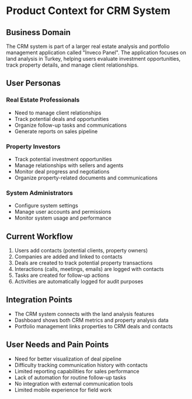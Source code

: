 # Product Context for CRM System

## Business Domain
The CRM system is part of a larger real estate analysis and portfolio management application called "İnveco Panel". The application focuses on land analysis in Turkey, helping users evaluate investment opportunities, track property details, and manage client relationships.

## User Personas

### Real Estate Professionals
- Need to manage client relationships
- Track potential deals and opportunities
- Organize follow-up tasks and communications
- Generate reports on sales pipeline

### Property Investors
- Track potential investment opportunities
- Manage relationships with sellers and agents
- Monitor deal progress and negotiations
- Organize property-related documents and communications

### System Administrators
- Configure system settings
- Manage user accounts and permissions
- Monitor system usage and performance

## Current Workflow
1. Users add contacts (potential clients, property owners)
2. Companies are added and linked to contacts
3. Deals are created to track potential property transactions
4. Interactions (calls, meetings, emails) are logged with contacts
5. Tasks are created for follow-up actions
6. Activities are automatically logged for audit purposes

## Integration Points
- The CRM system connects with the land analysis features
- Dashboard shows both CRM metrics and property analysis data
- Portfolio management links properties to CRM deals and contacts

## User Needs and Pain Points
- Need for better visualization of deal pipeline
- Difficulty tracking communication history with contacts
- Limited reporting capabilities for sales performance
- Lack of automation for routine follow-up tasks
- No integration with external communication tools
- Limited mobile experience for field work
